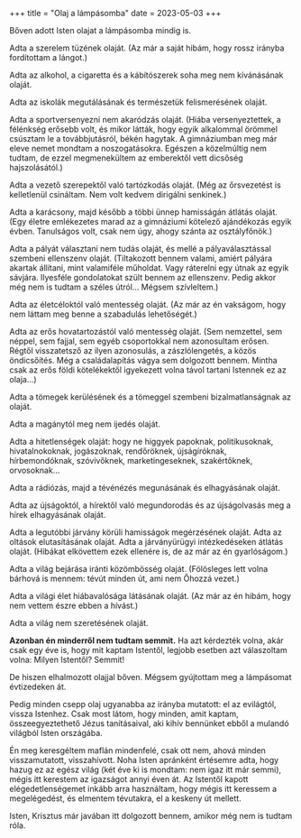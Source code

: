 +++
title = "Olaj a lámpásomba"
date = 2023-05-03
+++

Bőven adott Isten olajat a lámpásomba mindig is.

Adta a szerelem tüzének olaját.
(Az már a saját hibám,
hogy rossz irányba fordítottam a lángot.)

Adta az alkohol, a cigaretta és a kábítószerek
soha meg nem kívánásának olaját.

Adta az iskolák megutálásának
és természetük felismerésének olaját.

Adta a sportversenyezni nem akaródzás olaját.
(Hiába versenyeztettek,
a félénkség erősebb volt,
és mikor látták,
hogy egyik alkalommal
örömmel csúsztam le a továbbjutásról,
békén hagytak.
A gimnáziumban meg már eleve nemet mondtam a noszogatásokra.
Egészen a közelmúltig nem tudtam,
de ezzel megmenekültem az emberektől vett dicsőség hajszolásától.)

Adta a vezető szerepektől való tartózkodás olaját.
(Még az őrsvezetést is kelletlenül csináltam.
Nem volt kedvem dirigálni senkinek.)

Adta a karácsony, majd később a többi ünnep hamisságán átlátás olaját.
(Egy életre emlékezetes marad
az a gimnáziumi kötelező ajándékozás
egyik évben.
Tanulságos volt, csak nem úgy, ahogy szánta az osztályfőnök.)

Adta a pályát választani nem tudás olaját,
és mellé a pályaválasztással szembeni ellenszenv olaját.
(Tiltakozott bennem valami,
amiért pályára akartak állítani, mint valamiféle műholdat.
Vagy ráterelni egy útnak az egyik sávjára.
Ilyesféle gondolatokat szült bennem az ellenszenv.
Pedig akkor még nem is tudtam a széles útról…
Mégsem szívleltem.)

Adta az életcéloktól való mentesség olaját.
(Az már az én vakságom,
hogy nem láttam meg benne a szabadulás lehetőségét.)

Adta az erős hovatartozástól való mentesség olaját.
(Sem nemzettel, sem néppel, sem fajjal,
sem egyéb csoportokkal nem azonosultam erősen.
Régtől visszatetsző az ilyen azonosulás,
a zászlólengetés, a közös öndicsőítés.
Még a családalapítás vágya sem dolgozott bennem.
Mintha csak az erős földi kötelékektől
igyekezett volna távol tartani Istennek ez az olaja…)

Adta a tömegek kerülésének
és a tömeggel szembeni bizalmatlanságnak az olaját.

Adta a magánytól meg nem ijedés olaját.

Adta a hitetlenségek olaját:
hogy ne higgyek
papoknak,
politikusoknak,
hivatalnokoknak,
jogászoknak,
rendőröknek,
újságíróknak,
hírbemondóknak,
szóvivőknek,
marketingeseknek,
szakértőknek,
orvosoknak…

Adta a rádiózás, majd a tévénézés
megunásának és elhagyásának olaját.

Adta az újságoktól, a hírektől való megundorodás
és az újságolvasás meg a hírek elhagyásának olaját.

Adta a legutóbbi járvány körüli hamisságok megérzésének olaját.
Adta az oltások elutasításának olaját.
Adta a járványürügyi intézkedéseken átlátás olaját.
(Hibákat elkövettem ezek ellenére is,
de az már az én gyarlóságom.)

Adta a világ bejárása iránti közömbösség olaját.
(Fölösleges lett volna bárhová is mennem:
tévút minden út, ami nem Őhozzá vezet.)

Adta a világi élet hiábavalósága látásának olaját.
(Az már az én hibám,
hogy nem vettem észre ebben a hívást.)

Adta a világ nem szeretésének olaját.

**Azonban én minderről nem tudtam semmit.**
Ha azt kérdezték volna, akár csak egy éve is,
hogy mit kaptam Istentől,
legjobb esetben azt válaszoltam volna:
Milyen Istentől? Semmit!

De hiszen elhalmozott olajjal bőven.
Mégsem gyújtottam meg a lámpásomat
évtizedeken át.

Pedig minden csepp olaj 
ugyanabba az irányba mutatott:
el az evilágtól,
vissza Istenhez.
Csak most látom,
hogy minden, amit kaptam,
összeegyeztethető Jézus tanításaival,
aki kihív bennünket ebből a mulandó világból
Isten országába.

Én meg keresgéltem maflán mindenfelé,
csak ott nem,
ahová minden visszamutatott,
visszahívott.
Noha Isten apránként értésemre adta,
hogy hazug ez az egész világ
(két éve ki is mondtam:
nem igaz itt már semmi),
mégis itt kerestem az igazságot
annyi éven át.
Az Istentől kapott elégedetlenségemet
inkább arra használtam,
hogy mégis itt keressem a megelégedést,
és elmentem tévutakra,
el a keskeny út mellett.

Isten, Krisztus már javában itt dolgozott bennem,
amikor még nem is tudtam róla.
